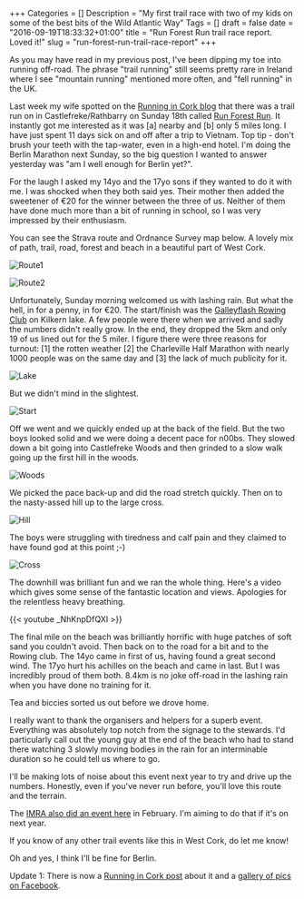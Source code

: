 +++
Categories = []
Description = "My first trail race with two of my kids on some of the best bits of the Wild Atlantic Way"
Tags = []
draft = false
date = "2016-09-19T18:33:32+01:00"
title = "Run Forest Run trail race report. Loved it!"
slug = "run-forest-run-trail-race-report"
+++

As you may have read in my previous post, I've been dipping my toe into running off-road. The phrase "trail running" still seems pretty rare in Ireland where I see "mountain running" mentioned more often, and "fell running" in the UK.

Last week my wife spotted on the [Running in Cork blog](https://corkrunning.blogspot.ie/) that there was a trail run on in Castlefreke/Rathbarry on Sunday 18th called [Run Forest Run](https://www.facebook.com/Run-Forest-Run-175750705775650/?fref=ts). It instantly got me interested as it was [a] nearby and [b] only 5 miles long. I have just spent 11 days sick on and off after a trip to Vietnam. Top tip - don't brush your teeth with the tap-water, even in a high-end hotel. I'm doing the Berlin Marathon next Sunday, so the big question I wanted to answer yesterday was "am I well enough for Berlin yet?". 

For the laugh I asked my 14yo and the 17yo sons if they wanted to do it with me. I was shocked when they both said yes. Their mother then added the sweetener of €20 for the winner between the three of us. Neither of them have done much more than a bit of running in school, so I was very impressed by their enthusiasm.

You can see the Strava route and Ordnance Survey map below. A lovely mix of path, trail, road, forest and beach in a beautiful part of West Cork.

![Route1](https://s3-eu-west-1.amazonaws.com/conoroneill.com/wp-content/uploads/2016/09/runforestrun/run_forest_run_route.jpg)

![Route2](https://s3-eu-west-1.amazonaws.com/conoroneill.com/wp-content/uploads/2016/09/runforestrun/14224702_1430913196926055_7696748586087695054_n.jpg)

Unfortunately, Sunday morning welcomed us with lashing rain. But what the hell, in for a penny, in for €20. The start/finish was the [Galleyflash Rowing Club](http://www.galleyflash.com/) on Kilkern lake. A few people were there when we arrived and sadly the numbers didn't really grow. In the end, they dropped the 5km and only 19 of us lined out for the 5 miler. I figure there were three reasons for turnout: [1] the rotten weather [2] the Charleville Half Marathon with nearly 1000 people was on the same day and [3] the lack of much publicity for it. 

![Lake](https://s3-eu-west-1.amazonaws.com/conoroneill.com/wp-content/uploads/2016/09/runforestrun/20160918_113913.jpg)

But we didn't mind in the slightest.

![Start](https://s3-eu-west-1.amazonaws.com/conoroneill.com/wp-content/uploads/2016/09/runforestrun/20160918_115939.jpg)

Off we went and we quickly ended up at the back of the field. But the two boys looked solid and we were doing a decent pace for n00bs. They slowed down a bit going into Castlefreke Woods and then grinded to a slow walk going up the first hill in the woods. 

![Woods](https://s3-eu-west-1.amazonaws.com/conoroneill.com/wp-content/uploads/2016/09/runforestrun/20160918_121814.jpg)

We picked the pace back-up and did the road stretch quickly. Then on to the nasty-assed hill up to the large cross. 

![Hill](https://s3-eu-west-1.amazonaws.com/conoroneill.com/wp-content/uploads/2016/09/runforestrun/20160918_124653.jpg)

The boys were struggling with tiredness and calf pain and they claimed to have found god at this point ;-)

![Cross](https://s3-eu-west-1.amazonaws.com/conoroneill.com/wp-content/uploads/2016/09/runforestrun/20160918_124928.jpg)

The downhill was brilliant fun and we ran the whole thing. Here's a video which gives some sense of the fantastic location and views. Apologies for the relentless heavy breathing.

{{< youtube _NhKnpDfQXI >}}

The final mile on the beach was brilliantly horrific with huge patches of soft sand you couldn't avoid. Then back on to the road for a bit and to the Rowing club. The 14yo came in first of us, having found a great second wind. The 17yo hurt his achilles on the beach and came in last. But I was incredibly proud of them both. 8.4km is no joke off-road in the lashing rain when you have done no training for it.

Tea and biccies sorted us out before we drove home.

I really want to thank the organisers and helpers for a superb event. Everything was absolutely top notch from the signage to the stewards. I'd particularly call out the young guy at the end of the beach who had to stand there watching 3 slowly moving bodies in the rain for an interminable duration so he could tell us where to go.

I'll be making lots of noise about this event next year to try and drive up the numbers. Honestly, even if you've never run before, you'll love this route and the terrain.

The [IMRA also did an event here](https://www.imra.ie/events/details/id/1339/) in February. I'm aiming to do that if it's on next year.

If you know of any other trail events like this in West Cork, do let me know!

Oh and yes, I think I'll be fine for Berlin.

Update 1: There is now a [Running in Cork post](http://corkrunning.blogspot.ie/2016/09/results-photos-of-run-forest-run-5m-in.html) about it and a [gallery of pics on Facebook](https://www.facebook.com/Run-Forest-Run-175750705775650/photos/?tab=album&album_id=1445859345431440).